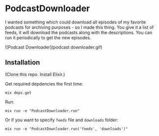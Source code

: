 # PodcastDownloader

I wanted something which could download all episodes of my favorite podcasts for archiving purposes - so I made this thing. You give it a list of feeds, it will download the podcasts along with the descriptions. You can run it periodically to get the new episodes.

![Podcast Downloader](podcast downloader.gif)

## Installation

(Clone this repo. Install Elixir.)

Get required depdencies the first time:

`mix deps.get`

Run:

`mix run -e "PodcastDownloader.run"`

Or if you want to specify `feeds` file and `downloads` folder:

`mix run -e "PodcastDownloader.run('feeds', 'downloads')"`